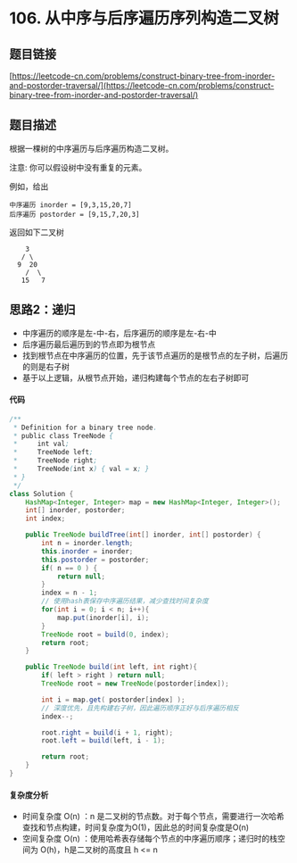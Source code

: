 # 106. 从中序与后序遍历序列构造二叉树
## 题目链接
[https://leetcode-cn.com/problems/construct-binary-tree-from-inorder-and-postorder-traversal/](https://leetcode-cn.com/problems/construct-binary-tree-from-inorder-and-postorder-traversal/)

## 题目描述
根据一棵树的中序遍历与后序遍历构造二叉树。

注意:
你可以假设树中没有重复的元素。

例如，给出
```
中序遍历 inorder = [9,3,15,20,7]
后序遍历 postorder = [9,15,7,20,3]
```

返回如下二叉树
```
    3
   / \
  9  20
    /  \
   15   7
```

## 思路2：递归
 - 中序遍历的顺序是左-中-右，后序遍历的顺序是左-右-中
 - 后序遍历最后遍历到的节点即为根节点
 - 找到根节点在中序遍历的位置，先于该节点遍历的是根节点的左子树，后遍历的则是右子树
 - 基于以上逻辑，从根节点开始，递归构建每个节点的左右子树即可

#### 代码
```java
/**
 * Definition for a binary tree node.
 * public class TreeNode {
 *     int val;
 *     TreeNode left;
 *     TreeNode right;
 *     TreeNode(int x) { val = x; }
 * }
 */
class Solution {
    HashMap<Integer, Integer> map = new HashMap<Integer, Integer>();
    int[] inorder, postorder;
    int index;

    public TreeNode buildTree(int[] inorder, int[] postorder) {
        int n = inorder.length;
        this.inorder = inorder;
        this.postorder = postorder;
        if( n == 0 ) {
            return null;
        }
        index = n - 1;
        // 使用hash表保存中序遍历结果，减少查找时间复杂度
        for(int i = 0; i < n; i++){
            map.put(inorder[i], i);
        }
        TreeNode root = build(0, index);
        return root;
    }

    public TreeNode build(int left, int right){
        if( left > right ) return null;
        TreeNode root = new TreeNode(postorder[index]);

        int i = map.get( postorder[index] );
        // 深度优先，且先构建右子树，因此遍历顺序正好与后序遍历相反
        index--;

        root.right = build(i + 1, right);
        root.left = build(left, i - 1);

        return root;
    }
}
```

#### 复杂度分析
 - 时间复杂度 O(n) ：n 是二叉树的节点数。对于每个节点，需要进行一次哈希查找和节点构建，时间复杂度为O(1)，因此总的时间复杂度是O(n)
 - 空间复杂度 O(n) ：使用哈希表存储每个节点的中序遍历顺序；递归时的栈空间为 O(h)，h是二叉树的高度且 h <= n
